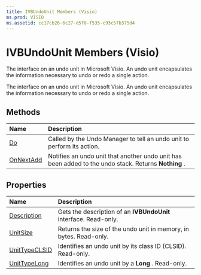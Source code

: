 ```yaml
---
title: IVBUndoUnit Members (Visio)
ms.prod: VISIO
ms.assetid: cc17cb26-6c27-d5f8-f535-c93c57b375d4
---
```



# IVBUndoUnit Members (Visio)
The interface on an undo unit in Microsoft Visio. An undo unit encapsulates the information necessary to undo or redo a single action.

The interface on an undo unit in Microsoft Visio. An undo unit encapsulates the information necessary to undo or redo a single action.


## Methods



|**Name**|**Description**|
|:-----|:-----|
|[Do](ivbundounit-do-method-visio.md)|Called by the Undo Manager to tell an undo unit to perform its action.|
|[OnNextAdd](ivbundounit-onnextadd-method-visio.md)|Notifies an undo unit that another undo unit has been added to the undo stack. Returns  **Nothing** .|

## Properties



|**Name**|**Description**|
|:-----|:-----|
|[Description](ivbundounit-description-property-visio.md)|Gets the description of an  **IVBUndoUnit** interface. Read-only.|
|[UnitSize](ivbundounit-unitsize-property-visio.md)|Returns the size of the undo unit in memory, in bytes. Read-only.|
|[UnitTypeCLSID](ivbundounit-unittypeclsid-property-visio.md)|Identifies an undo unit by its class ID (CLSID). Read-only.|
|[UnitTypeLong](ivbundounit-unittypelong-property-visio.md)|Identifies an undo unit by a  **Long** . Read-only.|

